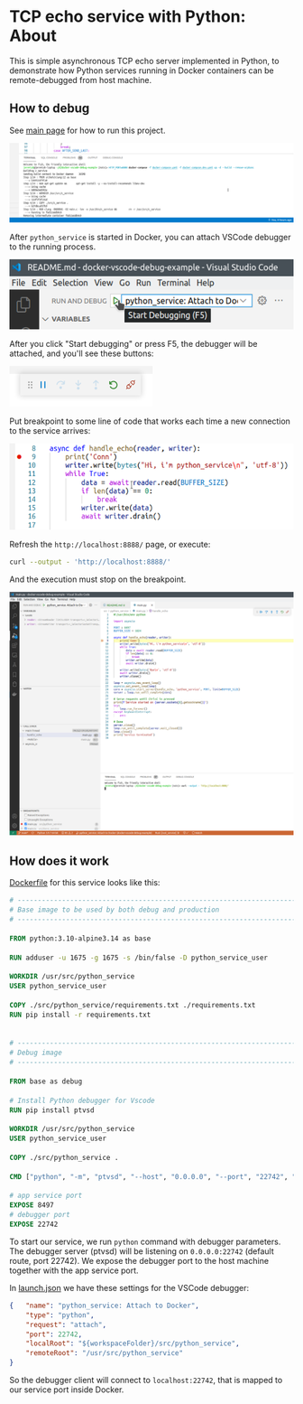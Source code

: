 # TCP echo service with Python: About

This is simple asynchronous TCP echo server implemented in Python, to demonstrate how Python services running in Docker containers can be remote-debugged from host machine.

## How to debug

See [main page](../../README.md) for how to run this project.

![image: docker-compose](../../readme-assets/docker-compose-up-dev.png)

After `python_service` is started in Docker, you can attach VSCode debugger to the running process.

![image: F5](../../readme-assets/python_service-f5.png)

After you click "Start debugging" or press F5, the debugger will be attached, and you'll see these buttons:

![image: F5 started](../../readme-assets/f5.png)

Put breakpoint to some line of code that works each time a new connection to the service arrives:

![image: breakpoint](../../readme-assets/python_service-breakpoint.png)

Refresh the `http://localhost:8888/` page, or execute:

```bash
curl --output - 'http://localhost:8888/'
```

And the execution must stop on the breakpoint.

![image: breakpoint](../../readme-assets/python_service-breakpoint-hit.png)

## How does it work

[Dockerfile](../../infra/python_service/Dockerfile) for this service looks like this:

```dockerfile
# ------------------------------------------------------------------------------
# Base image to be used by both debug and production
# ------------------------------------------------------------------------------

FROM python:3.10-alpine3.14 as base

RUN adduser -u 1675 -g 1675 -s /bin/false -D python_service_user

WORKDIR /usr/src/python_service
USER python_service_user

COPY ./src/python_service/requirements.txt ./requirements.txt
RUN pip install -r requirements.txt


# ------------------------------------------------------------------------------
# Debug image
# ------------------------------------------------------------------------------

FROM base as debug

# Install Python debugger for Vscode
RUN pip install ptvsd

WORKDIR /usr/src/python_service
USER python_service_user

COPY ./src/python_service .

CMD ["python", "-m", "ptvsd", "--host", "0.0.0.0", "--port", "22742", "--multiprocess", "main.py"]

# app service port
EXPOSE 8497
# debugger port
EXPOSE 22742
```

To start our service, we run `python` command with debugger parameters. The debugger server (ptvsd) will be listening on `0.0.0.0:22742` (default route, port 22742).
We expose the debugger port to the host machine together with the app service port.

In [launch.json](../../.vscode/launch.json) we have these settings for the VSCode debugger:

```json
{	"name": "python_service: Attach to Docker",
	"type": "python",
	"request": "attach",
	"port": 22742,
	"localRoot": "${workspaceFolder}/src/python_service",
	"remoteRoot": "/usr/src/python_service"
}
```

So the debugger client will connect to `localhost:22742`, that is mapped to our service port inside Docker.
